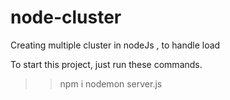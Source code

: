 # node-cluster
Creating multiple cluster in nodeJs , to handle load 

To start this project, just run these commands.

>> npm i 
>> nodemon server.js

